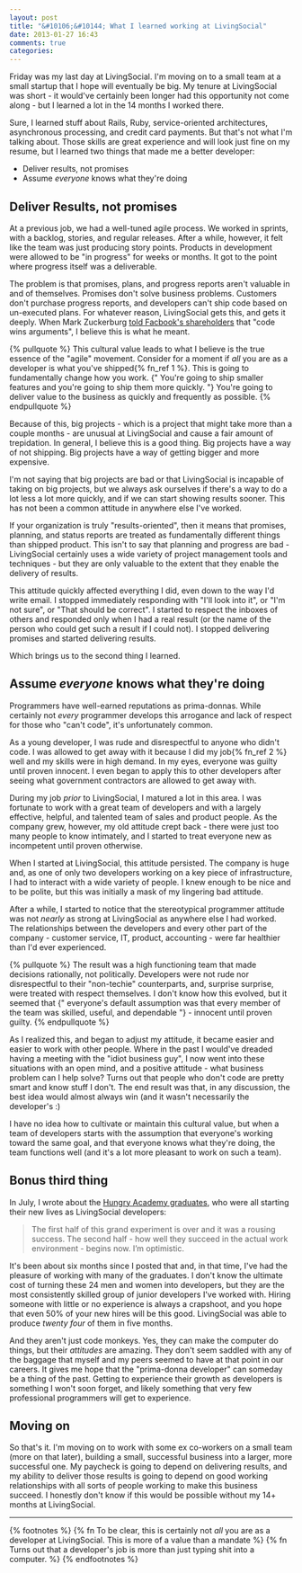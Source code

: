 ```yaml
---
layout: post
title: "&#10106;&#10144; What I learned working at LivingSocial"
date: 2013-01-27 16:43
comments: true
categories: 
---
```


Friday was my last day at LivingSocial.  I'm moving on to a small team at a small startup that I hope will eventually be big.  My tenure at LivingSocial was short - it would've certainly been longer had this opportunity not come along - but I learned a lot in the 14 months I worked there.

Sure, I learned stuff about Rails, Ruby, service-oriented architectures, asynchronous processing, and credit card payments.  But
that's not what I'm talking about.  Those skills are great experience and will look just fine on my resume, but I learned two
things that made me a better developer:

* Deliver results, not promises
* Assume *everyone* knows what they're doing

<!-- more -->

## Deliver Results, not promises

At a previous job, we had a well-tuned agile process.  We worked in sprints, with a backlog, stories, and regular releases.  After a while, however, it felt like the team was just producing story points.  Products in development were allowed to be "in progress" for weeks or months.  It got to the point where progress itself was a deliverable.

The problem is that promises, plans, and progress reports aren't valuable in and of themselves.  Promises don't solve business
problems.  Customers don't purchase progress reports, and developers can't ship code based on un-executed plans.  For whatever
reason, LivingSocial gets this, and gets it deeply.  When Mark Zuckerburg [told Facbook's shareholders][fbletter] that "code wins arguments",
I believe this is what he meant.

{% pullquote %}
This cultural value leads to what I believe is the true essence of the "agile" movement.  Consider for a moment if *all* you are
as a developer is what you've shipped{% fn_ref 1 %}.  This is going to fundamentally change how you work. {" You're going to ship smaller features and you're going to ship them more quickly. "}  You're going to deliver value to the business as quickly and frequently as possible.
{% endpullquote %}

Because of this, big projects - which is a project that might take more than a couple months - are unusual at LivingSocial and cause a fair amount of trepidation.  In general, I believe this is a good thing.  Big projects have a way of not shipping.  Big projects have a way of getting bigger and more expensive.

I'm not saying that big projects are bad or that LivingSocial is incapable of taking on big projects, but we always ask ourselves
if there's a way to do a lot less a lot more quickly, and if we can start showing results sooner.  This has not been a common attitude in anywhere else I've worked.

If your organization is truly "results-oriented", then it means that promises, planning, and status reports are treated as
fundamentally different things than shipped product.  This isn't to say that planning and progress are bad - LivingSocial
certainly uses a wide variety of project management tools and techniques - but they are only valuable to the extent that they
enable the delivery of results.

This attitude quickly affected everything I did, even down to the way I'd write email. I stopped immediately responding with "I'll look into it", or "I'm not sure", or "That should be correct".  I started to respect the inboxes of others and responded only when I had a real result (or the name of the person who could get such a result if I could not).  I stopped delivering promises and started delivering results.

Which brings us to the second thing I learned.

## Assume *everyone* knows what they're doing

Programmers have well-earned reputations as prima-donnas.  While certainly not *every* programmer develops this arrogance and lack of respect for those who "can't code", it's unfortunately common.

As a young developer, I was rude and disrespectful to anyone who didn't code.  I was allowed to get away with it because I did my job{% fn_ref 2 %} well and my skills were in high demand.  In my eyes, everyone was guilty until proven innocent.  I even began to apply this to other developers after seeing what government contractors are allowed to get away with.

During my job *prior* to LivingSocial, I matured a lot in this area.  I was fortunate to work with a great team of developers and with a largely effective, helpful, and talented team of sales and product people.  As the company grew, however, my old attitude crept back - there were just too many people to know intimately, and I started to treat everyone new as incompetent until proven otherwise.

When I started at LivingSocial, this attitude persisted.  The company is huge and, as one of only two developers working on a key
piece of infrastructure, I had to interact with a wide variety of people.  I knew enough to be nice and to be polite, but this
was initially a mask of my lingering bad attitude.

After a while, I started to notice that the stereotypical programmer attitude was not *nearly* as strong at LivingSocial as anywhere else I had worked.  The relationships between the developers and every other part of the company - customer service, IT, product, accounting - were far healthier than I'd ever experienced.

{% pullquote %}
The result was a high functioning team that made decisions rationally, not politically.  Developers were not rude nor disrespectful to their "non-techie" counterparts, and, surprise surprise, were treated with respect themselves.  I don't know how this evolved, but it seemed that {" everyone's default assumption was that every member of the team was skilled, useful, and dependable "} - innocent until proven guilty.
{% endpullquote %}

As I realized this, and began to adjust my attitude, it became easier and easier to work with other people.  Where in the past I would've dreaded having a meeting with the "idiot business guy", I now went into these situations with an open mind, and a positive attitude - what business problem can I help solve?  Turns out that people who don't code are pretty smart and know stuff I don't. The end result was that, in any discussion, the best idea would almost always win (and it wasn't necessarily the developer's :)

I have no idea how to cultivate or maintain this cultural value, but when a team of developers starts with the assumption that
everyone's working toward the same goal, and that everyone knows what they're doing, the team functions well (and it's a lot more
pleasant to work on such a team).

## Bonus third thing

In July, I wrote about the [Hungry Academy graduates][hapost], who were all starting their new lives as LivingSocial developers:

> The first half of this grand experiment is over and it was a rousing success. The second half - how well they succeed in the actual work environment - begins now. I’m optimistic.

It's been about six months since I posted that and, in that time, I've had the pleasure of working with many of the graduates.  I don't know the ultimate cost of turning these 24 men and women into developers, but they are the most consistently skilled group of junior developers I've worked with.  Hiring someone with little or no experience is always a crapshoot, and you hope that even 50% of your new hires will be this good. LivingSocial was able to produce *twenty four* of them in five months.

And they aren't just code monkeys.  Yes, they can make the computer do things, but their *attitudes* are amazing.  They don't seem saddled with
any of the baggage that myself and my peers seemed to have at that point in our careers.  It gives me hope that the "prima-donna
developer" can someday be a thing of the past.  Getting to experience their growth as developers is something I won't soon forget, and likely something that very few professional programmers will get to experience.

## Moving on

So that's it.  I'm moving on to work with some ex co-workers on a small team (more on that later), building a small, successful business into a larger, more successful one.  My paycheck is going to depend on delivering results, and my ability to deliver those results is going to depend on good working relationships with all sorts of people working to make this business succeed.  I honestly don't know if this would be possible without my 14+ months at LivingSocial.

---

{% footnotes %}
  {% fn To be clear, this is certainly not <em>all</em> you are as a developer at LivingSocial.  This is more of a value than a mandate %}
  {% fn Turns out that a developer's job is more than just typing shit into a computer. %}
{% endfootnotes %}

[hapost]: http://www.naildrivin5.com/blog/2012/07/30/hungry-academy-graduates.html
[fbletter]: http://www.ft.com/cms/s/2/a2109a54-4d88-11e1-b96c-00144feabdc0.html#axzz2JHe6EgfY
